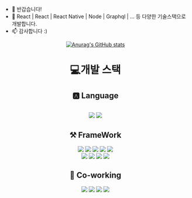 
- 👋 반갑습니다! 
- 👀 React | React | React Native | Node | Graphql |  ... 등 다양한 기술스택으로 개발합니다. 
- 📫 감사합니다 :)

<div align="center">

[![Anurag's GitHub stats](https://github-readme-stats.vercel.app/api?username=hojunin&show_icons=true&theme=dark)](https://github.com/anuraghazra/github-readme-stats)



<h1>💻개발 스택</h1>


  <h2>🅰️ Language<h2>
  <img src="https://img.shields.io/badge/JavaScript-F7DF1E?style=flat-square&logo=JavaScript&logoColor=black"/>
  <img src="https://img.shields.io/badge/TypeScript-3178C6?style=flat-square&logo=TypeScript&logoColor=black"/>


  <h2>⚒ FrameWork</h2>
  <img src="https://img.shields.io/badge/React-61DAFB?style=flat-square&logo=React&logoColor=black"/>
  <img src="https://img.shields.io/badge/React Native-61DAFB?style=flat-square&logo=React Native&logoColor=black"/>
  <img src="https://img.shields.io/badge/React Query-FF4154?style=flat-square&logo=React Query&logoColor=white">
  <img src="https://img.shields.io/badge/Expo-000020?style=flat-square&logo=Expo&logoColor=white"/>
  <img src="https://img.shields.io/badge/Node.js-339933?style=flat-square&logo=Node.js&logoColor=black"/>
    <br/>
  <img src="https://img.shields.io/badge/Express-000000?style=flat-square&logo=Express&logoColor=white"/>
  <img src="https://img.shields.io/badge/Strapi-2F2E8B?style=flat-square&logo=Strapi&logoColor=black"/>
  <img src="https://img.shields.io/badge/GraphQL-E10098?style=flat-square&logo=GraqphQL&logoColor=black"/>
  <img src="https://img.shields.io/badge/Apollo Graphql-311C87?style=flat-square&logo=Apollo Graphql&logoColor=black"/>

  

  <h2>🤝 Co-working</h2>
    <img src="https://img.shields.io/badge/Notion-000000?style=flat-square&logo=Notion&logoColor=white"/>
    <img src="https://img.shields.io/badge/Slack-4A154B?style=flat-square&logo=Slack&logoColor=black"/>
    <img src="https://img.shields.io/badge/Figma-F24E1E?style=flat-square&logo=Figma&logoColor=black"/>
    <img src="https://img.shields.io/badge/Jira-0052CC?style=flat-square&logo=Jira&logoColor=black"/>
